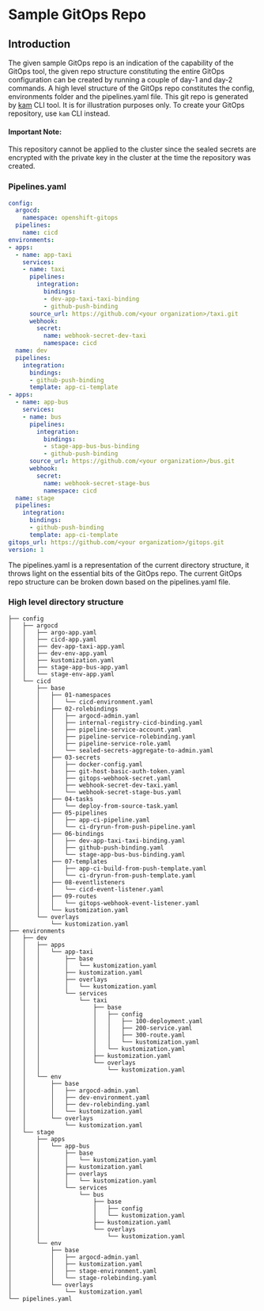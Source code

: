 # Sample GitOps Repo

## Introduction

The given sample GitOps repo is an indication of the capability of the GitOps tool, the given repo structure constituting the entire GitOps configuration can be created by running a couple of day-1 and day-2 commands. A high level structure of the GitOps repo constitutes the config, environments folder and the pipelines.yaml file.  This git repo is generated by [kam](https://github.com/redhat-developer/kam) CLI tool.  It is for illustration purposes only.  To create your GitOps repository, use `kam` CLI instead.

#### Important Note:

This repository cannot be applied to the cluster since the sealed secrets are encrypted with the private key in the cluster at the time the repository was created.

### Pipelines.yaml

```yaml
config:
  argocd:
    namespace: openshift-gitops
  pipelines:
    name: cicd
environments:
- apps:
  - name: app-taxi
    services:
    - name: taxi
      pipelines:
        integration:
          bindings:
          - dev-app-taxi-taxi-binding
          - github-push-binding
      source_url: https://github.com/<your organization>/taxi.git
      webhook:
        secret:
          name: webhook-secret-dev-taxi
          namespace: cicd
  name: dev
  pipelines:
    integration:
      bindings:
      - github-push-binding
      template: app-ci-template
- apps:
  - name: app-bus
    services:
    - name: bus
      pipelines:
        integration:
          bindings:
          - stage-app-bus-bus-binding
          - github-push-binding
      source_url: https://github.com/<your organization>/bus.git
      webhook:
        secret:
          name: webhook-secret-stage-bus
          namespace: cicd
  name: stage
  pipelines:
    integration:
      bindings:
      - github-push-binding
      template: app-ci-template
gitops_url: https://github.com/<your organization>/gitops.git
version: 1
```

The pipelines.yaml is a representation of the current directory structure, it throws light on the essential bits of the GitOps repo. The current GitOps repo structure can be broken down based on the pipelines.yaml file.

### High level directory structure

```
├── config
│   ├── argocd
│   │   ├── argo-app.yaml
│   │   ├── cicd-app.yaml
│   │   ├── dev-app-taxi-app.yaml
│   │   ├── dev-env-app.yaml
│   │   ├── kustomization.yaml
│   │   ├── stage-app-bus-app.yaml
│   │   └── stage-env-app.yaml
│   └── cicd
│       ├── base
│       │   ├── 01-namespaces
│       │   │   └── cicd-environment.yaml
│       │   ├── 02-rolebindings
│       │   │   ├── argocd-admin.yaml
│       │   │   ├── internal-registry-cicd-binding.yaml
│       │   │   ├── pipeline-service-account.yaml
│       │   │   ├── pipeline-service-rolebinding.yaml
│       │   │   ├── pipeline-service-role.yaml
│       │   │   └── sealed-secrets-aggregate-to-admin.yaml
│       │   ├── 03-secrets
│       │   │   ├── docker-config.yaml
│       │   │   ├── git-host-basic-auth-token.yaml
│       │   │   ├── gitops-webhook-secret.yaml
│       │   │   ├── webhook-secret-dev-taxi.yaml
│       │   │   └── webhook-secret-stage-bus.yaml
│       │   ├── 04-tasks
│       │   │   └── deploy-from-source-task.yaml
│       │   ├── 05-pipelines
│       │   │   ├── app-ci-pipeline.yaml
│       │   │   └── ci-dryrun-from-push-pipeline.yaml
│       │   ├── 06-bindings
│       │   │   ├── dev-app-taxi-taxi-binding.yaml
│       │   │   ├── github-push-binding.yaml
│       │   │   └── stage-app-bus-bus-binding.yaml
│       │   ├── 07-templates
│       │   │   ├── app-ci-build-from-push-template.yaml
│       │   │   └── ci-dryrun-from-push-template.yaml
│       │   ├── 08-eventlisteners
│       │   │   └── cicd-event-listener.yaml
│       │   ├── 09-routes
│       │   │   └── gitops-webhook-event-listener.yaml
│       │   └── kustomization.yaml
│       └── overlays
│           └── kustomization.yaml
├── environments
│   ├── dev
│   │   ├── apps
│   │   │   └── app-taxi
│   │   │       ├── base
│   │   │       │   └── kustomization.yaml
│   │   │       ├── kustomization.yaml
│   │   │       ├── overlays
│   │   │       │   └── kustomization.yaml
│   │   │       └── services
│   │   │           └── taxi
│   │   │               ├── base
│   │   │               │   ├── config
│   │   │               │   │   ├── 100-deployment.yaml
│   │   │               │   │   ├── 200-service.yaml
│   │   │               │   │   ├── 300-route.yaml
│   │   │               │   │   └── kustomization.yaml
│   │   │               │   └── kustomization.yaml
│   │   │               ├── kustomization.yaml
│   │   │               └── overlays
│   │   │                   └── kustomization.yaml
│   │   └── env
│   │       ├── base
│   │       │   ├── argocd-admin.yaml
│   │       │   ├── dev-environment.yaml
│   │       │   ├── dev-rolebinding.yaml
│   │       │   └── kustomization.yaml
│   │       └── overlays
│   │           └── kustomization.yaml
│   └── stage
│       ├── apps
│       │   └── app-bus
│       │       ├── base
│       │       │   └── kustomization.yaml
│       │       ├── kustomization.yaml
│       │       ├── overlays
│       │       │   └── kustomization.yaml
│       │       └── services
│       │           └── bus
│       │               ├── base
│       │               │   ├── config
│       │               │   └── kustomization.yaml
│       │               ├── kustomization.yaml
│       │               └── overlays
│       │                   └── kustomization.yaml
│       └── env
│           ├── base
│           │   ├── argocd-admin.yaml
│           │   ├── kustomization.yaml
│           │   ├── stage-environment.yaml
│           │   └── stage-rolebinding.yaml
│           └── overlays
│               └── kustomization.yaml
└── pipelines.yaml
```
